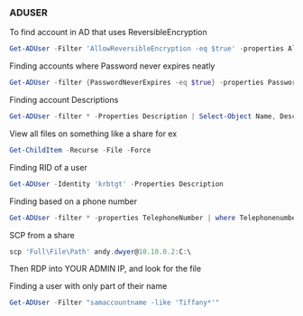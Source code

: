 ### ADUSER

To find account in AD that uses ReversibleEncryption
```ps1
Get-ADUser -Filter 'AllowReversibleEncryption -eq $true' -properties AllowReversibleEncryption
```
Finding accounts where Password never expires neatly
```ps1
Get-ADUser -filter {PasswordNeverExpires -eq $true} -properties PasswordNeverExpires | Select-Object Name, SamAccountName, PasswordNeverExpires
```
Finding account Descriptions
```ps1
Get-ADUser -filter * -Properties Description | Select-Object Name, Description
```
View all files on something like a share for ex
```ps1
Get-ChildItem -Recurse -File -Force
```
Finding RID of a user
```ps1
Get-ADUser -Identity 'krbtgt' -Properties Description
```
Finding based on a phone number
```ps1
Get-ADUser -filter * -properties TelephoneNumber | where Telephonenumber -match "336-6754"
```
SCP from a share 
```ps1
scp 'Full\File\Path' andy.dwyer@10.10.0.2:C:\
```
Then RDP into YOUR ADMIN IP, and look for the file

Finding a user with only part of their name
```ps1
Get-ADUser -Filter "samaccountname -like 'Tiffany*'"
```
